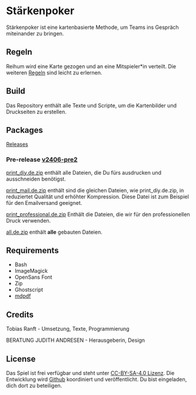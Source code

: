 # Stärkenpoker

Stärkenpoker ist eine kartenbasierte Methode, um Teams ins Gespräch miteinander zu bringen. 

## Regeln

Reihum wird eine Karte gezogen und an eine Mitspieler\*in verteilt. Die weiteren [Regeln](src/rules/rules.de.md) sind leicht zu erlernen. 

## Build

Das Repository enthält alle Texte und Scripte, um die Kartenbilder und Druckseiten zu erstellen. 

## Packages

[Releases](https://github.com/devtop/capability-poker/releases)

### Pre-release [v2406-pre2](https://github.com/devtop/capability-poker/releases/tag/v2406-pre2)

[print_diy.de.zip](https://github.com/devtop/capability-poker/releases/download/v2406-pre2/print_diy.de.zip) enthält alle Dateien, die Du fürs ausdrucken und ausschneiden benötigst.

[print_mail.de.zip](https://github.com/devtop/capability-poker/releases/download/v2406-pre2/print_mail.de.zip) enthält sind die gleichen Dateien, wie print_diy.de.zip, in reduziertet Qualität und erhöhter Kompression. Diese Datei ist zum Beispiel für den Emailversand geeignet.

[print_professional.de.zip](https://github.com/devtop/capability-poker/releases/download/v2406-pre2/print_professional.de.zip) Enthält die Dateien, die wir für den professionellen Druck verwenden.

[all.de.zip](https://github.com/devtop/capability-poker/releases/download/v2406-pre2/all.de.zip) enthält **alle** gebauten Dateien. 

## Requirements

- Bash
- ImageMagick
- OpenSans Font
- Zip
- Ghostscript
- [mdpdf](https://github.com/BlueHatbRit/mdpdf)

## Credits

Tobias Ranft - Umsetzung, Texte, Programmierung

BERATUNG JUDITH ANDRESEN - Herausgeberin, Design

## License

Das Spiel ist frei verfügbar und steht unter [CC-BY-SA-4.0 Lizenz](https://creativecommons.org/licenses/by-sa/4.0/deed.de). Die Entwicklung wird [Github](https://github.com/devtop/capability-poker) koordiniert und veröffentlicht. Du bist eingeladen, dich dort zu beteiligen.
